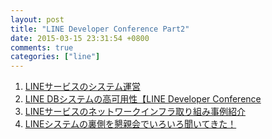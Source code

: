 ```yaml
---
layout: post
title: "LINE Developer Conference Part2"
date: 2015-03-15 23:31:54 +0800
comments: true
categories: ["line"]
---
```


<!-- more -->



1. [LINEサービスのシステム運営]
2. [LINE DBシステムの高可用性【LINE Developer Conference]
3. [LINEサービスのネットワークインフラ取り組み事例紹介]
4. [LINEシステムの裏側を懇親会でいろいろ聞いてきた！]

[LINEサービスのシステム運営]:http://blog.mogmet.com/line-developer-conference-infra-system-operation/
[LINE DBシステムの高可用性【LINE Developer Conference]:http://blog.mogmet.com/line-developer-conference-infra-db-high-availability/
[LINEサービスのネットワークインフラ取り組み事例紹介]:http://blog.mogmet.com/line-developer-conference-infra-introduce-network-case/
[LINEシステムの裏側を懇親会でいろいろ聞いてきた！]:http://blog.mogmet.com/line-developer-conference-infra-talk-after-session/